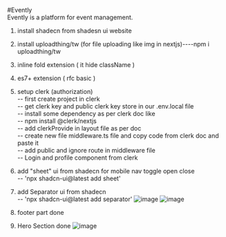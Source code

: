 #Evently  
Evently is a platform for event management.

1. install shadecn from shadesn ui website
2. install uploadthing/tw (for file uploading like img in nextjs)----npm i uploadthing/tw
3. inline fold extension ( it hide className )
4. es7+ extension ( rfc basic )
5. setup clerk (authorization)  
   -- first create project in clerk  
   -- get clerk key and public clerk key store in our .env.local file  
   -- install some dependency as per clerk doc like  
   -- npm install @clerk/nextjs  
   -- add clerkProvide in layout file as per doc  
   -- create new file middleware.ts file and copy code from clerk doc and paste it  
   -- add public and ignore route in middleware file  
   -- Login and profile component from clerk
6. add "sheet" ui from shadecn for mobile nav toggle open close  
   -- 'npx shadcn-ui@latest add sheet'
7. add Separator ui from shadecn  
   -- 'npx shadcn-ui@latest add separator'
   ![image](https://github.com/Harrshhpattell/Evently/assets/102842153/87aa4dd2-afc5-43ec-8ca7-b47c8a80e0c8)
   ![image](https://github.com/Harrshhpattell/Evently/assets/102842153/209ee9c0-98d3-4e14-b515-1318158c3dd5)

8. footer part done
9. Hero Section done
    ![image](https://github.com/Harrshhpattell/Evently/assets/102842153/840632dd-6080-438b-9dd2-b7aaa5e06439)

